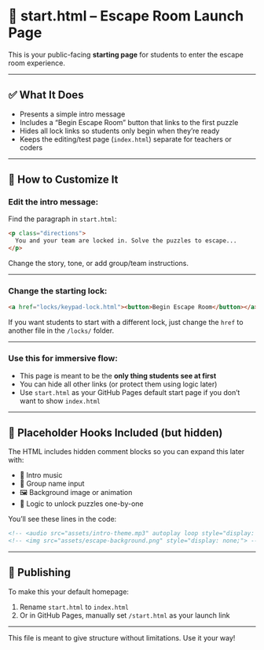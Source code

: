 
# 🚪 start.html – Escape Room Launch Page

This is your public-facing **starting page** for students to enter the escape room experience.

---

## ✅ What It Does

- Presents a simple intro message
- Includes a “Begin Escape Room” button that links to the first puzzle
- Hides all lock links so students only begin when they’re ready
- Keeps the editing/test page (`index.html`) separate for teachers or coders

---

## 🎯 How to Customize It

### Edit the intro message:
Find the paragraph in `start.html`:
```html
<p class="directions">
  You and your team are locked in. Solve the puzzles to escape...
</p>
```
Change the story, tone, or add group/team instructions.

---

### Change the starting lock:
```html
<a href="locks/keypad-lock.html"><button>Begin Escape Room</button></a>
```
If you want students to start with a different lock, just change the `href` to another file in the `/locks/` folder.

---

### Use this for immersive flow:
- This page is meant to be the **only thing students see at first**
- You can hide all other links (or protect them using logic later)
- Use `start.html` as your GitHub Pages default start page if you don’t want to show `index.html`

---

## 🧱 Placeholder Hooks Included (but hidden)

The HTML includes hidden comment blocks so you can expand this later with:

- 🎵 Intro music
- 👤 Group name input
- 🖼️ Background image or animation
- 🧠 Logic to unlock puzzles one-by-one

You’ll see these lines in the code:
```html
<!-- <audio src="assets/intro-theme.mp3" autoplay loop style="display: none;"></audio> -->
<!-- <img src="assets/escape-background.png" style="display: none;"> -->
```

---

## 🔗 Publishing

To make this your default homepage:
1. Rename `start.html` to `index.html`
2. Or in GitHub Pages, manually set `/start.html` as your launch link

---

This file is meant to give structure without limitations. Use it your way!
